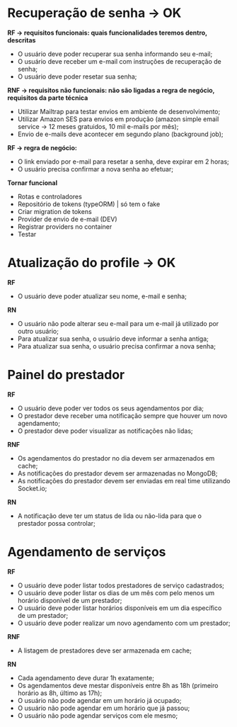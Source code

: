# Recuperação de senha -> OK
**RF -> requisitos funcionais: quais funcionalidades teremos dentro, descritas**
- O usuário deve poder recuperar sua senha informando seu e-mail;
- O usuário deve  receber um e-mail com instruções de recuperação de senha;
- O usuário deve poder resetar sua senha;

**RNF -> requisitos não funcionais: não são ligadas a regra de negócio, requisitos da parte técnica**
- Utilizar Mailtrap para testar envios em ambiente de desenvolvimento;
- Utilizar Amazon SES para envios em produção (amazon simple email service -> 12 meses gratuidos, 10 mil e-mails por mês);
- Envio de e-mails deve acontecer em segundo plano (background job);

**RF -> regra de negócio:**
- O link enviado por e-mail para resetar a senha, deve expirar em 2 horas;
- O usuário precisa confirmar a nova senha ao efetuar;

**Tornar funcional**
- Rotas e controladores
- Repositório de tokens (typeORM) | só tem o fake
- Criar migration de tokens
- Provider de envio de e-mail (DEV)
- Registrar providers no container
- Testar

# Atualização do profile -> OK
**RF**
- O usuário deve poder atualizar seu nome, e-mail e senha;

**RN**
- O usuário não pode alterar seu e-mail para um e-mail já utilizado por outro usuário;
- Para atualizar sua senha, o usuário deve informar a senha antiga;
- Para atualizar sua senha, o usuário precisa confirmar a nova senha;

# Painel do prestador
**RF**
- O usuário deve poder ver todos os seus agendamentos por dia;
- O prestador deve receber uma notificação sempre que houver um novo agendamento;
- O prestador deve poder visualizar as notificações não lidas;

**RNF**
- Os agendamentos do prestador no dia devem ser armazenados em cache;
- As notificações do prestador devem ser armazenadas no MongoDB;
- As notificações do prestador devem ser enviadas em real time utilizando Socket.io;

**RN**
- A notificação deve ter um status de lida ou não-lida para que o prestador possa controlar;

# Agendamento de serviços
**RF**
- O usuário deve poder listar todos prestadores de serviço cadastrados;
- O usuário deve poder listar os dias de um mês com pelo menos um horário disponível de um prestador;
- O usuário deve poder listar horários disponíveis em um dia específico de um prestador;
- O usuário deve poder realizar um novo agendamento com um prestador;

**RNF**
- A listagem de prestadores deve ser armazenada em cache;

**RN**
- Cada agendamento deve durar 1h exatamente;
- Os agendamentos deve mestar disponíveis entre 8h as 18h (primeiro horário as 8h, último as 17h);
- O usuário não pode agendar em um horário já ocupado;
- O usuário não pode agendar em um horário que já passou;
- O usuário não pode agendar serviços com ele mesmo;
